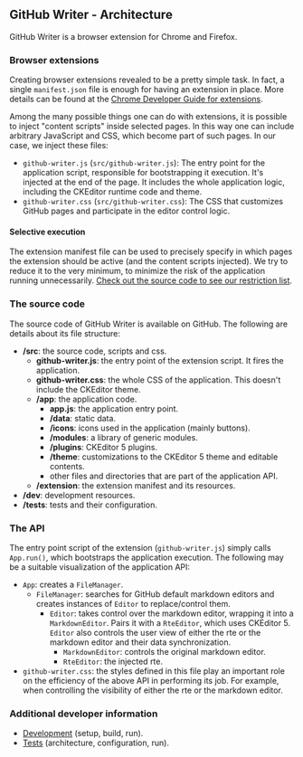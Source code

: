 ## **GitHub Writer - Architecture**

GitHub Writer is a browser extension for Chrome and Firefox.

### Browser extensions

Creating browser extensions revealed to be a pretty simple task. In fact, a single `manifest.json` file is enough for having an extension in place. More details can be found at the [Chrome Developer Guide for extensions](https://developer.chrome.com/extensions/devguide).

Among the many possible things one can do with extensions, it is possible to inject "content scripts" inside selected pages. In this way one can include arbitrary JavaScript and CSS, which become part of such pages. In our case, we inject these files:

*   `github-writer.js` (`src/github-writer.js`): The entry point for the application script, responsible for bootstrapping it execution. It's injected at the end of the page. It includes the whole application logic, including the CKEditor runtime code and theme.
*   `github-writer.css` (`src/github-writer.css`): The CSS that customizes GitHub pages and participate in the editor control logic.

#### Selective execution

The extension manifest file can be used to precisely specify in which pages the extension should be active (and the content scripts injected). We try to reduce it to the very minimum, to minimize the risk of the application running unnecessarily. [Check out the source code to see our restriction list](https://github.com/ckeditor/github-writer/blob/master/src/extension/manifest.json).

### The source code

The source code of GitHub Writer is available on GitHub. The following are details about its file structure:

*   **/src**: the source code, scripts and css.
    *   **github-writer.js**: the entry point of the extension script. It fires the application.
    *   **github-writer.css**: the whole CSS of the application. This doesn't include the CKEditor theme.
    *   **/app**: the application code.
        *   **app.js**: the application entry point.
        *   **/data**: static data.
        *   **/icons**: icons used in the application (mainly buttons).
        *   **/modules**: a library of generic modules.
        *   **/plugins**: CKEditor 5 plugins.
        *   **/theme**: customizations to the CKEditor 5 theme and editable contents.
        *   other files and directories that are part of the application API.
    *   **/extension**: the extension manifest and its resources.
*   **/dev**: development resources.
*   **/tests**: tests and their configuration.

### The API

The entry point script of the extension (`github-writer.js`) simply calls `App.run()`, which bootstraps the application execution. The following may be a suitable visualization of the application API:

*   `App`: creates a `FileManager`.
    *   `FileManager`: searches for GitHub default markdown editors and creates instances of `Editor` to replace/control them.
        *   `Editor`: takes control over the markdown editor, wrapping it into a `MarkdownEditor`. Pairs it with a `RteEditor`, which uses CKEditor 5. `Editor` also controls the user view of either the rte or the markdown editor and their data synchronization.
            *   `MarkdownEditor`: controls the original markdown editor.
            *   `RteEditor`: the injected rte.
*   `github-writer.css`: the styles defined in this file play an important role on the efficiency of the above API in performing its job. For example, when controlling the visibility of either the rte or the markdown editor.

### Additional developer information

* [Development](../dev/README.md) (setup, build, run).
* [Tests](../tests/README.md) (architecture, configuration, run).
